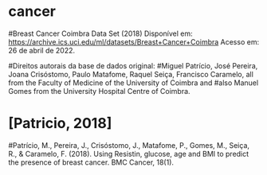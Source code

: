 # cancer

#Breast Cancer Coimbra Data Set (2018) Disponível em: https://archive.ics.uci.edu/ml/datasets/Breast+Cancer+Coimbra Acesso em: 26 de abril de 2022.

#Direitos autorais da base de dados original:
#Miguel Patrício, José Pereira, Joana Crisóstomo, Paulo Matafome, Raquel Seiça, Francisco Caramelo, all from the Faculty of Medicine of the University of Coimbra and #also Manuel Gomes from the University Hospital Centre of Coimbra.

# [Patricio, 2018] 
#Patrício, M., Pereira, J., Crisóstomo, J., Matafome, P., Gomes, M., Seiça, R., & Caramelo, F. (2018). Using Resistin, glucose, age and BMI to predict the presence of breast cancer. BMC Cancer, 18(1).



